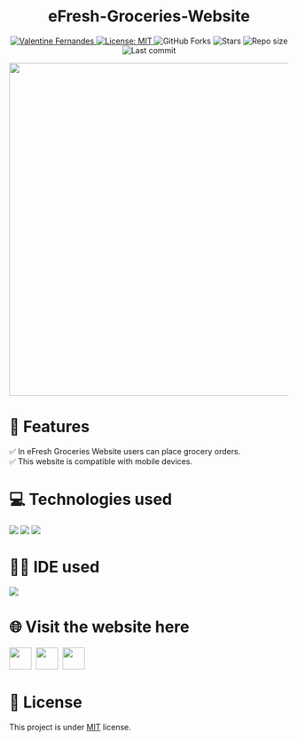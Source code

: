 <h1 align="center">eFresh-Groceries-Website</h1> 
<p align="center">	 
  <a href="http://www.linkedin.com/in/valentine-fernandes-75701622b">
    <img alt="Valentine Fernandes" src="https://img.shields.io/badge/-ValentineFernandes-32CD32?style=flat&logo=Linkedin&logoColor=white" />
   </a>
  <a href="https://github.com/ValentineFernandes/eFresh-Groceries-Website/blob/main/LICENSE">
    <img alt="License: MIT" src="https://img.shields.io/github/license/ValentineFernandes/PetDog-Complete-Website?color=success" />
  </a>
  <img alt="GitHub Forks" src="https://img.shields.io/github/forks/ValentineFernandes/eFresh-Groceries-Website?color=success" />
  <img alt="Stars" src= "https://img.shields.io/github/stars/ValentineFernandes/eFresh-Groceries-Website?color=success" />
<img alt= "Repo size" src= "https://img.shields.io/github/repo-size/ValentineFernandes/eFresh-Groceries-Website?color=success" />
<img alt= "Last commit" src="https://img.shields.io/github/last-commit/ValentineFernandes/eFresh-Groceries-Website?color=success" />
</p>

<div align="center">
<img width="600" src="https://github.com/ValentineFernandes/ValentineFernandes/blob/main/Portfolio/eFreshGroceriesWebsite.png" />
</div> 

# 📝 Features
✅ In eFresh Groceries Website users can place grocery orders.<br/>
✅ This website is compatible with mobile devices.

# 💻 Technologies used
<img src="https://img.shields.io/badge/HTML5-FF3300?style=for-the-badge&logo=html5&logoColor=white">
<img src="https://img.shields.io/badge/CSS3-0066FF?style=for-the-badge&logo=css3&logoColor=white">
<img src="https://img.shields.io/badge/Bootstrap-993399?style=for-the-badge&logo=bootstrap&logoColor=white">

# 👩‍💻 IDE used
<img src="https://img.shields.io/badge/sublime_text-%23575757.svg?&style=for-the-badge&logo=sublime-text&logoColor=important">

# 🌐 Visit the website here
<a href="https://valentinefernandes.github.io/eFresh-Groceries-Website/">
<img width="40" height="40" src="https://github.com/ValentineFernandes/ValentineFernandes/blob/main/Portfolio/github.png"></a>
&nbsp;<a href="https://efreshgroceries.netlify.app"><img width="40" height="40" src="https://github.com/ValentineFernandes/ValentineFernandes/blob/main/Portfolio/netlify.jpg"></a>
&nbsp;<a href="https://e-fresh-groceries-website.vercel.app/"><img width="40" height="40" src="https://github.com/ValentineFernandes/ValentineFernandes/blob/main/Portfolio/vercel.png"></a>


# 📕 License 
This project is under <a href="https://github.com/ValentineFernandes/eFresh-Groceries-Website/blob/main/LICENSE">MIT</a> license.


